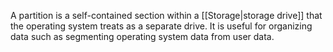 A partition is a self-contained section within a [[Storage|storage drive]] that the operating system treats as a separate drive. It is useful for organizing data such as segmenting operating system data from user data.